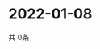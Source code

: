 # 2022-01-08
  共 0条

  <!-- BEGIN -->
  <!-- 最后更新时间Sat Jan 08 2022 05:07:24 GMT+0000 (Coordinated Universal Time) -->
  
  <!-- END -->
  
  
